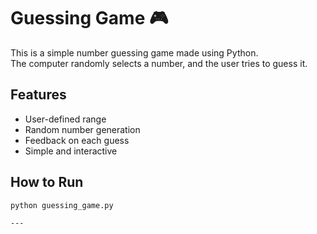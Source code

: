 # Guessing Game 🎮

This is a simple number guessing game made using Python.  
The computer randomly selects a number, and the user tries to guess it.

## Features
- User-defined range
- Random number generation
- Feedback on each guess
- Simple and interactive

## How to Run
```bash
python guessing_game.py

---
